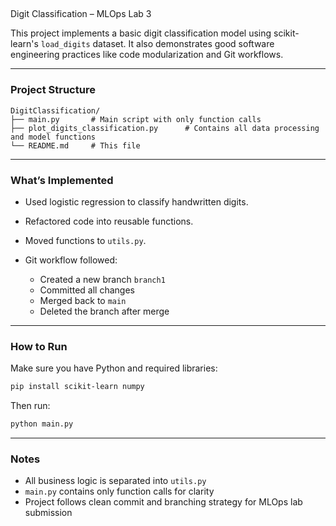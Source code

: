 ## 
 Digit Classification – MLOps Lab 3

This project implements a basic digit classification model using scikit-learn's `load_digits` dataset.
It also demonstrates good software engineering practices like code modularization and Git workflows.

---

###  Project Structure

```
DigitClassification/
├── main.py       # Main script with only function calls
├── plot_digits_classification.py      # Contains all data processing and model functions
└── README.md     # This file
```

---

###  What’s Implemented

* Used logistic regression to classify handwritten digits.
* Refactored code into reusable functions.
* Moved functions to `utils.py`.
* Git workflow followed:

  * Created a new branch `branch1`
  * Committed all changes
  * Merged back to `main`
  * Deleted the branch after merge

---

### How to Run

Make sure you have Python and required libraries:

```bash
pip install scikit-learn numpy
```

Then run:

```bash
python main.py
```

---


### Notes

* All business logic is separated into `utils.py`
* `main.py` contains only function calls for clarity
* Project follows clean commit and branching strategy for MLOps lab submission
